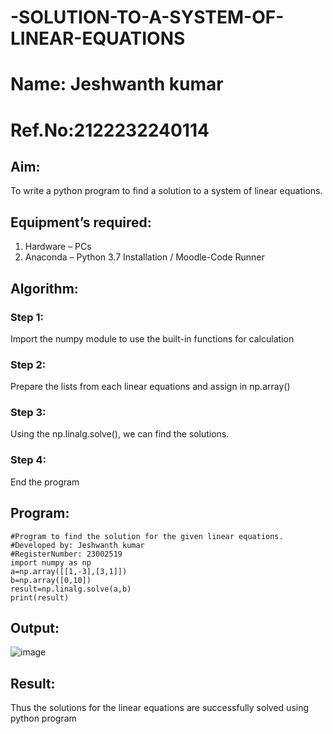 # -SOLUTION-TO-A-SYSTEM-OF-LINEAR-EQUATIONS
# Name: Jeshwanth kumar
# Ref.No:2122232240114
## Aim:
To write a python program to find a solution to a system of linear equations.
## Equipment’s required:
1. 	Hardware – PCs
2. 	Anaconda – Python 3.7 Installation / Moodle-Code Runner
## Algorithm:
### Step 1: 
Import the numpy module to use the built-in functions for calculation
### Step 2: 
Prepare the lists from each linear equations and assign in np.array()
### Step 3: 
Using the np.linalg.solve(), we can find the solutions.
### Step 4: 
End the program
## Program:
```
#Program to find the solution for the given linear equations.
#Developed by: Jeshwanth kumar
#RegisterNumber: 23002519
import numpy as np
a=np.array([[1,-3],[3,1]])
b=np.array([0,10])
result=np.linalg.solve(a,b)
print(result)
```

## Output:
![image](https://github.com/Jeshwanthkumarpayyavula/-SOLUTION-TO-A-SYSTEM-OF-LINEAR-EQUATIONS/assets/145742402/bef17c57-4319-416a-8c68-334720b999c4)


## Result: 
Thus the solutions for the linear equations are successfully solved using python program

